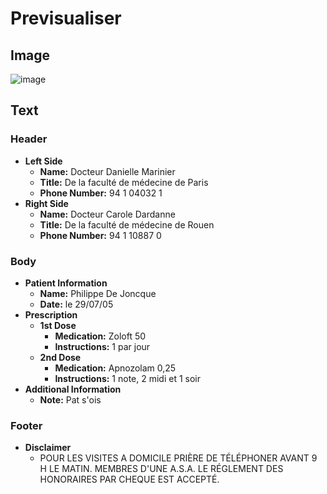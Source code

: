 # Previsualiser

## Image

![image](image.jpg)

## Text

### Header

*   **Left Side**
    *   **Name:** Docteur Danielle Marinier
    *   **Title:** De la faculté de médecine de Paris
    *   **Phone Number:** 94 1 04032 1
*   **Right Side**
    *   **Name:** Docteur Carole Dardanne
    *   **Title:** De la faculté de médecine de Rouen
    *   **Phone Number:** 94 1 10887 0

### Body

*   **Patient Information**
    *   **Name:** Philippe De Joncque
    *   **Date:** le 29/07/05
*   **Prescription**
    *   **1st Dose**
        *   **Medication:** Zoloft 50
        *   **Instructions:** 1 par jour
    *   **2nd Dose**
        *   **Medication:** Apnozolam 0,25
        *   **Instructions:** 1 note, 2 midi et 1 soir
*   **Additional Information**
    *   **Note:** Pat s'ois

### Footer

*   **Disclaimer**
    *   POUR LES VISITES A DOMICILE PRIÈRE DE TÉLÉPHONER AVANT 9 H LE MATIN. MEMBRES D'UNE A.S.A. LE RÉGLEMENT DES HONORAIRES PAR CHEQUE EST ACCEPTÉ.